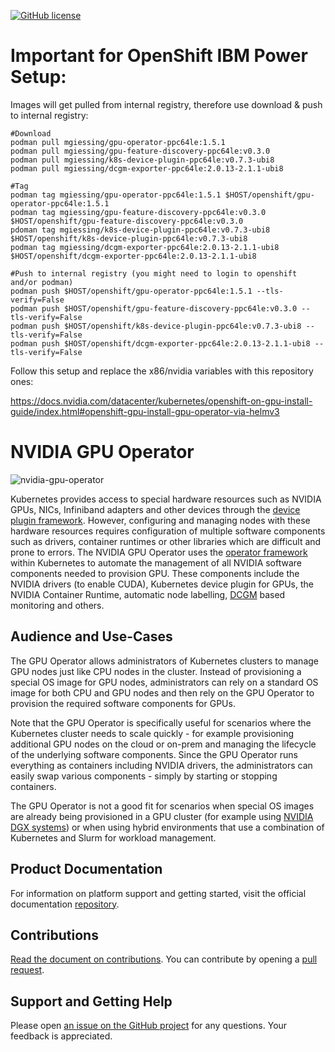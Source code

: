 [![GitHub license](https://img.shields.io/github/license/NVIDIA/gpu-operator?style=flat-square)](https://raw.githubusercontent.com/NVIDIA/gpu-operator/master/LICENSE)

# Important for OpenShift IBM Power Setup:
Images will get pulled from internal registry, therefore use download & push to internal registry:

```
#Download
podman pull mgiessing/gpu-operator-ppc64le:1.5.1
podman pull mgiessing/gpu-feature-discovery-ppc64le:v0.3.0
podman pull mgiessing/k8s-device-plugin-ppc64le:v0.7.3-ubi8
podman pull mgiessing/dcgm-exporter-ppc64le:2.0.13-2.1.1-ubi8

#Tag
podman tag mgiessing/gpu-operator-ppc64le:1.5.1 $HOST/openshift/gpu-operator-ppc64le:1.5.1 
podman tag mgiessing/gpu-feature-discovery-ppc64le:v0.3.0 $HOST/openshift/gpu-feature-discovery-ppc64le:v0.3.0
pdoman tag mgiessing/k8s-device-plugin-ppc64le:v0.7.3-ubi8 $HOST/openshift/k8s-device-plugin-ppc64le:v0.7.3-ubi8
podman tag mgiessing/dcgm-exporter-ppc64le:2.0.13-2.1.1-ubi8 $HOST/openshift/dcgm-exporter-ppc64le:2.0.13-2.1.1-ubi8

#Push to internal registry (you might need to login to openshift and/or podman)
podman push $HOST/openshift/gpu-operator-ppc64le:1.5.1 --tls-verify=False
podman push $HOST/openshift/gpu-feature-discovery-ppc64le:v0.3.0 --tls-verify=False
podman push $HOST/openshift/k8s-device-plugin-ppc64le:v0.7.3-ubi8 --tls-verify=False
podman push $HOST/openshift/dcgm-exporter-ppc64le:2.0.13-2.1.1-ubi8 --tls-verify=False
```

Follow this setup and replace the x86/nvidia variables with this repository ones:

https://docs.nvidia.com/datacenter/kubernetes/openshift-on-gpu-install-guide/index.html#openshift-gpu-install-gpu-operator-via-helmv3


# NVIDIA GPU Operator

![nvidia-gpu-operator](https://www.nvidia.com/content/dam/en-zz/Solutions/Data-Center/egx/nvidia-egx-platform-gold-image-full-2c50-d@2x.jpg)

Kubernetes provides access to special hardware resources such as NVIDIA GPUs, NICs, Infiniband adapters and other devices through the [device plugin framework](https://kubernetes.io/docs/concepts/extend-kubernetes/compute-storage-net/device-plugins/). However, configuring and managing nodes with these hardware resources requires configuration of multiple software components such as drivers, container runtimes or other libraries which  are difficult and prone to errors.
The NVIDIA GPU Operator uses the [operator framework](https://coreos.com/blog/introducing-operator-framework) within Kubernetes to automate the management of all NVIDIA software components needed to provision GPU. These components include the NVIDIA drivers (to enable CUDA), Kubernetes device plugin for GPUs, the NVIDIA Container Runtime, automatic node labelling, [DCGM](https://developer.nvidia.com/dcgm) based monitoring and others.

## Audience and Use-Cases
The GPU Operator allows administrators of Kubernetes clusters to manage GPU nodes just like CPU nodes in the cluster. Instead of provisioning a special OS image for GPU nodes, administrators can rely on a standard OS image for both CPU and GPU nodes and then rely on the GPU Operator to provision the required software components for GPUs.

Note that the GPU Operator is specifically useful for scenarios where the Kubernetes cluster needs to scale quickly - for example provisioning additional GPU nodes on the cloud or on-prem and managing the lifecycle of the underlying software components. Since the GPU Operator runs everything as containers including NVIDIA drivers, the administrators can easily swap various components - simply by starting or stopping containers.

The GPU Operator is not a good fit for scenarios when special OS images are already being provisioned in a GPU cluster (for example using [NVIDIA DGX systems](https://www.nvidia.com/en-us/data-center/dgx-systems/)) or when using hybrid environments that use a combination of Kubernetes and Slurm for workload management.


## Product Documentation
For information on platform support and getting started, visit the official documentation [repository](https://docs.nvidia.com/datacenter/cloud-native/gpu-operator/overview.html). 

## Contributions
[Read the document on contributions](https://github.com/NVIDIA/gpu-operator/blob/master/CONTRIBUTING.md). You can contribute by opening a [pull request](https://help.github.com/en/articles/about-pull-requests).

## Support and Getting Help
Please open [an issue on the GitHub project](https://github.com/NVIDIA/gpu-operator/issues/new) for any questions. Your feedback is appreciated.
